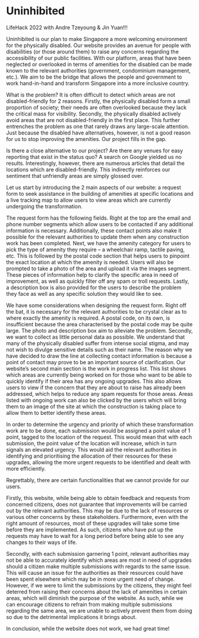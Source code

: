 # Uninhibited
LifeHack 2022 with Andre Tzeyoung &amp; Jin Yuan!!!

Uninhibited is our plan to make Singapore a more welcoming environment for the physically disabled. Our website provides an avenue for people with disabilities (or those around them) to raise any concerns regarding the accessibility of our public facilities. With our platform, areas that have been neglected or overlooked in terms of amenities for the disabled can be made known to the relevant authorities (government, condominium management, etc.). We aim to be the bridge that allows the people and government to work hand-in-hand and transform Singapore into a more inclusive country.

What is the problem? It is often difficult to detect which areas are not disabled-friendly for 2 reasons. Firstly, the physically disabled form a small proportion of society; their needs are often overlooked because they lack the critical mass for visibility. Secondly, the physically disabled actively avoid areas that are not disabled-friendly in the first place. This further entrenches the problem as one that rarely draws any large-scale attention. Just because the disabled have alternatives, however, is not a good reason for us to stop improving the amenities. Our project fills in the gap. 

Is there a close alternative to our project? Are there any venues for easy reporting that exist in the status quo? A search on Google yielded us no results. Interestingly, however, there are numerous articles that detail the locations which are disabled-friendly. This indirectly reinforces our sentiment that unfriendly areas are simply glossed over. 

Let us start by introducing the 2 main aspects of our website: a request form to seek assistance in the building of amenities at specific locations and a live tracking map to allow users to view areas which are currently undergoing the transformation. 

The request form has the following fields. Right at the top are the email and phone number segments which allow users to be contacted if any additional information is necessary. Additionally, these contact points also make it possible for the relevant authorities to update them when any construction work has been completed. Next, we have the amenity category for users to pick the type of amenity they require – a wheelchair ramp, tactile paving, etc. This is followed by the postal code section that helps users to pinpoint the exact location at which the amenity is needed. Users will also be prompted to take a photo of the area and upload it via the images segment. These pieces of information help to clarify the specific area in need of improvement, as well as quickly filter off any spam or troll requests. Lastly, a description box is also provided for the users to describe the problem they face as well as any specific solution they would like to see. 

We have some considerations when designing the request form. Right off the bat, it is necessary for the relevant authorities to be crystal clear as to where exactly the amenity is required. A postal code, on its own, is insufficient because the area characterised by the postal code may be quite large. The photo and description box aim to alleviate the problem. Secondly, we want to collect as little personal data as possible. We understand that many of the physically disabled suffer from intense social stigma, and may not wish to divulge sensitive details such as their name. The reason why we have decided to draw the line at collecting contact information is because a point of contact may prove to be an important source of clarification.
Our website’s second main section is the work in progress list. This list shows which areas are currently being worked on for those who want to be able to quickly identify if their area has any ongoing upgrades. This also allows users to view if the concern that they are about to raise has already been addressed, which helps to reduce any spam requests for those areas. Areas listed with ongoing work can also be clicked by the users which will bring them to an image of the site at which the construction is taking place to allow them to better identify these areas. 

In order to determine the urgency and priority of which these transformation work are to be done, each submission would be assigned a point value of 1 point, tagged to the location of the request. This would mean that with each submission, the point value of the location will increase, which in turn signals an elevated urgency. This would aid the relevant authorities in identifying and prioritising the allocation of their resources for these upgrades, allowing the more urgent requests to be identified and dealt with more efficiently. 

Regrettably, there are certain functionalities that we cannot provide for our users. 

Firstly, this website, while being able to obtain feedback and requests from concerned citizens, does not guarantee that improvements will be carried out by the relevant authorities. This may be due to the lack of resources or various other concerns by these stakeholders. Furthermore, even with the right amount of resources, most of these upgrades will take some time before they are implemented. As such, citizens who have put up the requests may have to wait for a long period before being able to see any changes to their ways of life. 

Secondly, with each submission garnering 1 point, relevant authorities may not be able to accurately identify which areas are most in need of upgrades should a citizen make multiple submissions with regards to the same issue. This will cause an issue for the authorities as their resources could have been spent elsewhere which may be in more urgent need of change. However, if we were to limit the submissions by the citizens, they might feel deterred from raising their concerns about the lack of amenities in certain areas, which will diminish the purpose of the website. As such, while we can encourage citizens to refrain from making multiple submissions regarding the same area, we are unable to actively prevent them from doing so due to the detrimental implications it brings about.

In conclusion, while the website does not work, we had great time!

